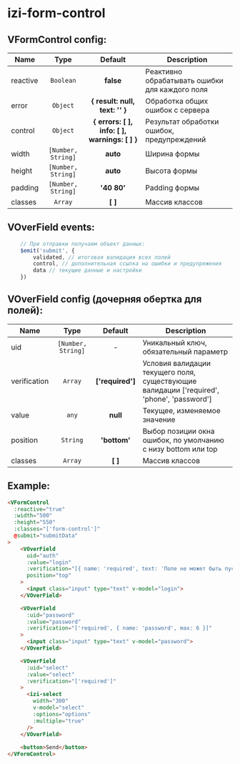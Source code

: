 # izi-form-control

## VFormControl config:
| Name 				| Type 					| Default 													| Description 													|
| ---- 				| :--: 					| :-----: 												  	| --------------- 											|
| reactive 			| `Boolean`				| **false** 												| Реактивно обрабатывать ошибки для каждого поля	|
| error 				| `Object`				| **{ result: null, text: '' }** 					| Обработка общих ошибок с сервера						|
| control 			| `Object`				| **{ errors: [ ], info: [ ], warnings: [ ] }** | Результат обработки ошибок, предупреждений 		|
| width 				| `[Number, String]` | **auto** 													| Ширина формы 												|
| height 			| `[Number, String]` | **auto** 													| Высота формы 												|
| padding 			| `[Number, String]` | **'40 80'** 												| Padding формы 												|
| classes 			| `Array` 				| **[ ]**   												| Массив классов 												|

## VOverField events:
```js
	// При отправки получаем объект данных:
	$emit('submit', {
		validated, // итоговая валидация всех полей
		control, // дополнительная ссылка на ошибки и предупрежения
		data // текущие данные и настройки
	})
```

## VOverField config (дочерняя обертка для полей):
| Name 				| Type 					| Default 				| Description 																											|
| ---- 				| :--: 					| :-----: 				| --------------- 																									|
| uid 				| `[Number, String]` | -						| Уникальный ключ, обязательный параметр																		|
| verification 	| `Array`				| **['required']** 	| Условия валидации текущего поля, существующие валидации ['required', 'phone', 'password'] 	|
| value 				| `any`					| **null** 				| Текущее, изменяемое значение																								|
| position 			| `String` 				| **'bottom'** 		| Выбор позиции окна ошибок, по умолчанию с низу bottom или top 										|
| classes 			| `Array` 				| **[ ]**   			| Массив классов 																										|

## Example:
```html
<VFormControl
  :reactive="true"
  :width="500"
  :height="550"
  :classes="['form-control']"
  @submit="submitData"
>
	<VOverField
	  uid="auth"
	  :value="login"
	  :verification="[{ name: 'required', text: 'Поле не может быть пустым!' }, 'phone']"
	  position="top"
	>
	  <input class="input" type="text" v-model="login">
  	</VOverField>

	<VOverField
	  :uid="password"
	  :value="password"
	  :verification="['required', { name: 'password', max: 6 }]"
	>
	  <input class="input" type="text" v-model="password">
	</VOverField>

	<VOverField
	  :uid="select"
	  :value="select"
	  :verification="['required']"
	>
	  <izi-select
	    width="300"
	    v-model="select"
	    :options="options"
	    :multiple="true"
	  />
	</VOverField>
	
	<button>Send</button>
</VFormControl>
```
